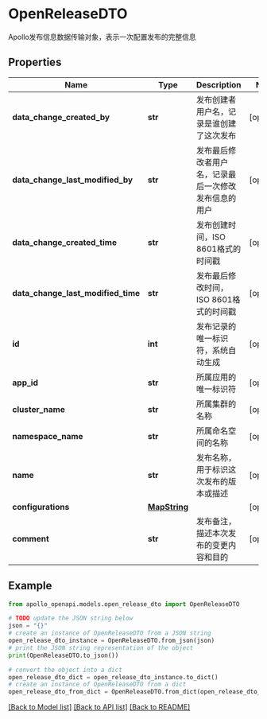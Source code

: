 # OpenReleaseDTO

Apollo发布信息数据传输对象，表示一次配置发布的完整信息

## Properties

Name | Type | Description | Notes
------------ | ------------- | ------------- | -------------
**data_change_created_by** | **str** | 发布创建者用户名，记录是谁创建了这次发布 | [optional] 
**data_change_last_modified_by** | **str** | 发布最后修改者用户名，记录最后一次修改发布信息的用户 | [optional] 
**data_change_created_time** | **str** | 发布创建时间，ISO 8601格式的时间戳 | [optional] 
**data_change_last_modified_time** | **str** | 发布最后修改时间，ISO 8601格式的时间戳 | [optional] 
**id** | **int** | 发布记录的唯一标识符，系统自动生成 | [optional] 
**app_id** | **str** | 所属应用的唯一标识符 | [optional] 
**cluster_name** | **str** | 所属集群的名称 | [optional] 
**namespace_name** | **str** | 所属命名空间的名称 | [optional] 
**name** | **str** | 发布名称，用于标识这次发布的版本或描述 | [optional] 
**configurations** | [**MapString**](MapString.md) |  | [optional] 
**comment** | **str** | 发布备注，描述本次发布的变更内容和目的 | [optional] 

## Example

```python
from apollo_openapi.models.open_release_dto import OpenReleaseDTO

# TODO update the JSON string below
json = "{}"
# create an instance of OpenReleaseDTO from a JSON string
open_release_dto_instance = OpenReleaseDTO.from_json(json)
# print the JSON string representation of the object
print(OpenReleaseDTO.to_json())

# convert the object into a dict
open_release_dto_dict = open_release_dto_instance.to_dict()
# create an instance of OpenReleaseDTO from a dict
open_release_dto_from_dict = OpenReleaseDTO.from_dict(open_release_dto_dict)
```
[[Back to Model list]](../README.md#documentation-for-models) [[Back to API list]](../README.md#documentation-for-api-endpoints) [[Back to README]](../README.md)


